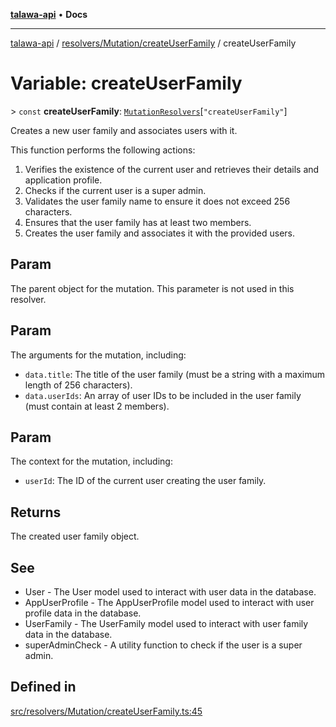 [**talawa-api**](../../../../README.md) • **Docs**

***

[talawa-api](../../../../modules.md) / [resolvers/Mutation/createUserFamily](../README.md) / createUserFamily

# Variable: createUserFamily

\> `const` **createUserFamily**: [`MutationResolvers`](../../../../types/generatedGraphQLTypes/type-aliases/MutationResolvers.md)\[`"createUserFamily"`\]

Creates a new user family and associates users with it.

This function performs the following actions:
1. Verifies the existence of the current user and retrieves their details and application profile.
2. Checks if the current user is a super admin.
3. Validates the user family name to ensure it does not exceed 256 characters.
4. Ensures that the user family has at least two members.
5. Creates the user family and associates it with the provided users.

## Param

The parent object for the mutation. This parameter is not used in this resolver.

## Param

The arguments for the mutation, including:
  - `data.title`: The title of the user family (must be a string with a maximum length of 256 characters).
  - `data.userIds`: An array of user IDs to be included in the user family (must contain at least 2 members).

## Param

The context for the mutation, including:
  - `userId`: The ID of the current user creating the user family.

## Returns

The created user family object.

## See

 - User - The User model used to interact with user data in the database.
 - AppUserProfile - The AppUserProfile model used to interact with user profile data in the database.
 - UserFamily - The UserFamily model used to interact with user family data in the database.
 - superAdminCheck - A utility function to check if the user is a super admin.

## Defined in

[src/resolvers/Mutation/createUserFamily.ts:45](https://github.com/PalisadoesFoundation/talawa-api/blob/f1c816bca43cc03a8c1bd303394e2550a50db017/src/resolvers/Mutation/createUserFamily.ts#L45)
